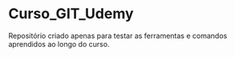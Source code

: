 # Curso_GIT_Udemy
Repositório criado apenas para testar as ferramentas e comandos aprendidos ao longo do curso.
